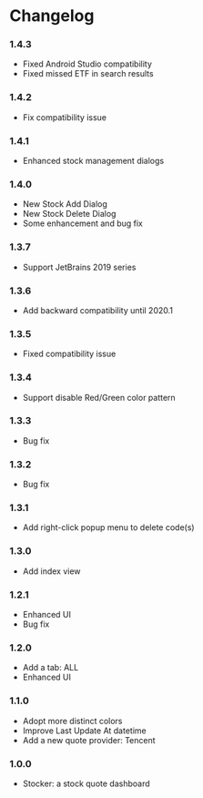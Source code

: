 # Changelog

### 1.4.3

- Fixed Android Studio compatibility
- Fixed missed ETF in search results

### 1.4.2

- Fix compatibility issue

### 1.4.1

- Enhanced stock management dialogs

### 1.4.0

- New Stock Add Dialog
- New Stock Delete Dialog
- Some enhancement and bug fix

### 1.3.7

- Support JetBrains 2019 series

### 1.3.6

- Add backward compatibility until 2020.1

### 1.3.5

- Fixed compatibility issue

### 1.3.4

- Support disable Red/Green color pattern

### 1.3.3

- Bug fix

### 1.3.2

- Bug fix

### 1.3.1

- Add right-click popup menu to delete code(s)

### 1.3.0

- Add index view

### 1.2.1

- Enhanced UI
- Bug fix

### 1.2.0

- Add a tab: ALL
- Enhanced UI

### 1.1.0

- Adopt more distinct colors
- Improve Last Update At datetime
- Add a new quote provider: Tencent

### 1.0.0

- Stocker: a stock quote dashboard